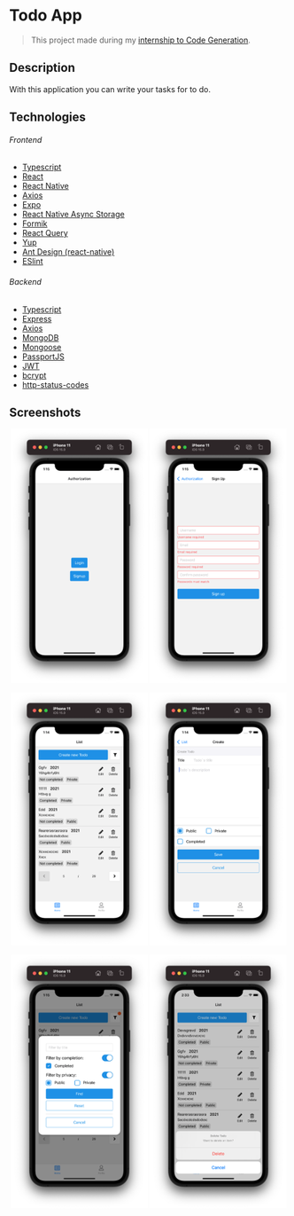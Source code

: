 # Todo App
> This project made during my [internship to Code Generation](https://github.com/CodeGeneration-2020/CGS-test-camp-task).

## Description
With this application you can write your tasks for to do.

## Technologies
###### Frontend
- [Typescript](https://www.typescriptlang.org/)
- [React](https://reactjs.org/)
- [React Native](https://reactnative.dev/)
- [Axios](https://github.com/axios/axios)
- [Expo](https://expo.dev/)
- [React Native Async Storage](https://github.com/react-native-async-storage/async-storage)
- [Formik](https://formik.org/)
- [React Query](https://react-query.tanstack.com/)
- [Yup](https://github.com/jquense/yup)
- [Ant Design (react-native)](https://rn.mobile.ant.design/docs/react/introduce)
- [ESlint](https://eslint.org/)

###### Backend
- [Typescript](https://www.typescriptlang.org/)
- [Express](https://expressjs.com/)
- [Axios](https://github.com/axios/axios)
- [MongoDB](https://www.mongodb.com/)
- [Mongoose](https://mongoosejs.com/)
- [PassportJS](http://www.passportjs.org/)
- [JWT](https://jwt.io/)
- [bcrypt](https://github.com/kelektiv/node.bcrypt.js)
- [http-status-codes](https://github.com/prettymuchbryce/http-status-codes)

## Screenshots
<p align="center">
<img src="https://github.com/carrymisss/rnative-todo-app/blob/main/gh_assets/auth.png?raw=true" data-canonical-src="https://github.com/carrymisss/rnative-todo-app/blob/main/gh_assets/auth.png?raw=true" width="49%" />
<img src="https://github.com/carrymisss/rnative-todo-app/blob/main/gh_assets/signup.png?raw=true" data-canonical-src="https://github.com/carrymisss/rnative-todo-app/blob/main/gh_assets/auth.png?raw=true" width="49%" />
</p>
<p align="center">
<img src="https://github.com/carrymisss/rnative-todo-app/blob/main/gh_assets/main.png?raw=true" data-canonical-src="https://github.com/carrymisss/rnative-todo-app/blob/main/gh_assets/auth.png?raw=true" width="49%" />
<img src="https://github.com/carrymisss/rnative-todo-app/blob/main/gh_assets/create.png?raw=true" data-canonical-src="https://github.com/carrymisss/rnative-todo-app/blob/main/gh_assets/auth.png?raw=true" width="49%" />
</p>
<p align="center">
<img src="https://github.com/carrymisss/rnative-todo-app/blob/main/gh_assets/filters.png?raw=true" data-canonical-src="https://github.com/carrymisss/rnative-todo-app/blob/main/gh_assets/auth.png?raw=true" width="49%" />
<img src="https://github.com/carrymisss/rnative-todo-app/blob/main/gh_assets/delete.png?raw=true" data-canonical-src="https://github.com/carrymisss/rnative-todo-app/blob/main/gh_assets/auth.png?raw=true" width="49%" />
</p>
